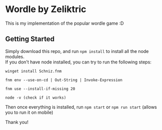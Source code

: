 # Wordle by Zeliktric

This is my implementation of the popular wordle game :D  

## Getting Started
Simply download this repo, and run `npm install` to install all the node modules.  
If you don't have node installed, you can try to run the following steps:
```
winget install Schniz.fnm

fnm env --use-on-cd | Out-String | Invoke-Expression

fnm use --install-if-missing 20

node -v (check if it works)
```
Then once everything is installed, run `npm start` or `npm run start` (allows you to run it on mobile)  

Thank you!